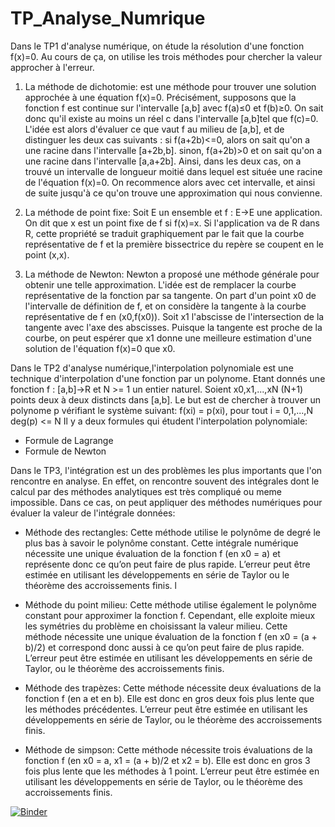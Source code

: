 # TP_Analyse_Numrique
Dans le TP1 d'analyse numérique, on étude la résolution d'une fonction f(x)=0. Au cours de ça, on utilise les trois méthodes pour chercher la valeur approcher à l'erreur. 

1) La méthode de dichotomie: est une méthode pour trouver une solution approchée à une équation f(x)=0. Précisément, supposons que la fonction f est continue sur l'intervalle [a,b] avec f(a)≤0 et f(b)≥0. On sait donc qu'il existe au moins un réel c dans l'intervalle [a,b]tel que f(c)=0.   L'idée est alors d'évaluer ce que vaut f au milieu de [a,b], et de distinguer les deux cas suivants :  si f(a+2b)&lt;=0, alors on sait qu'on a une racine dans l'intervalle [a+2b,b].  sinon, f(a+2b)>0 et on sait qu'on a une racine dans l'intervalle [a,a+2b].  Ainsi, dans les deux cas, on a trouvé un intervalle de longueur moitié dans lequel est située une racine de l'équation f(x)=0. On recommence alors avec cet intervalle, et ainsi de suite jusqu'à ce qu'on trouve une approximation qui nous convienne. 

2) La méthode de point fixe:   Soit E un ensemble et f : E->E une application. On dit que x est un point fixe de f si f(x)=x. Si l'application va de R dans R, cette propriété se traduit graphiquement par le fait que la courbe représentative de f et la première bissectrice du repère se coupent en le point (x,x).  

3) La méthode de Newton:   Newton a proposé une méthode générale pour obtenir une telle approximation. L'idée est de remplacer la courbe représentative de la fonction par sa tangente. On part d'un point x0 de l'intervalle de définition de f, et on considère la tangente à la courbe représentative de f en (x0,f(x0)). Soit x1 l'abscisse de l'intersection de la tangente avec l'axe des abscisses. Puisque la tangente est proche de la courbe, on peut espérer que x1 donne une meilleure estimation d'une solution de l'équation f(x)=0 que x0.



Dans le TP2 d'analyse numérique,l'interpolation polynomiale est une technique d'interpolation d'une fonction par un polynome. Etant donnés une fonction f : [a,b]->R et N >= 1 un entier naturel. Soient x0,x1,...,xN (N+1) points deux à deux distincts dans [a,b]. Le but est de chercher à trouver un polynome p vérifiant le système suivant:
             f(xi) = p(xi), pour tout i = 0,1,...,N
             deg(p) <= N
Il y a deux formules qui étudent l'interpolation polynomiale:
* Formule de Lagrange
* Formule de Newton


Dans le TP3, l'intégration est un des problèmes les plus importants que l'on rencontre en analyse. En effet, on rencontre souvent des intégrales dont le calcul par des méthodes analytiques est très compliqué ou meme impossible. Dans ce cas, on peut appliquer des méthodes numériques pour évaluer la valeur de l'intégrale données:

* Méthode des rectangles:
Cette méthode utilise le polynôme de degré le plus bas à savoir le polynôme constant. Cette intégrale numérique nécessite une unique évaluation de la fonction f (en x0 = a) et représente donc ce qu’on peut faire de plus rapide. L’erreur peut être estimée en utilisant les développements en série de Taylor ou le théorème des accroissements finis.
l
* Méthode du point milieu:
Cette méthode utilise également le polynôme constant pour approximer la fonction f. Cependant, elle exploite mieux les symétries du problème en choisissant la valeur milieu. Cette méthode nécessite une unique évaluation de la fonction f (en x0 = (a + b)/2) et correspond donc aussi à ce qu’on peut faire de plus rapide.
L’erreur peut être estimée en utilisant les développements en série de Taylor, ou le théorème des accroissements finis.

* Méthode des trapèzes:
Cette méthode nécessite deux évaluations de la fonction f (en a et en b). Elle est donc en gros deux fois plus lente que les méthodes précédentes.
L’erreur peut être estimée en utilisant les développements en série de Taylor, ou le théorème des accroissements finis.

* Méthode de simpson:
Cette méthode nécessite trois évaluations de la fonction f (en x0 = a, x1 = (a + b)/2 et x2 = b). Elle est donc en gros 3 fois plus lente que les méthodes à 1 point.
L’erreur peut être estimée en utilisant les développements en série de Taylor, ou le théorème des accroissements finis.
             






[![Binder](https://mybinder.org/badge_logo.svg)](https://mybinder.org/v2/gh/Gada98/TP1_AnalyseNum-rique/main)

